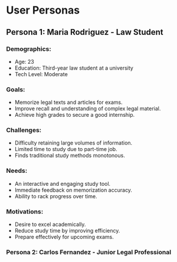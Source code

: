# User Personas

## Persona 1: Maria Rodriguez - Law Student

### Demographics:
- Age: 23
- Education: Third-year law student at a university
- Tech Level: Moderate

### Goals:
- Memorize legal texts and articles for exams.
- Improve recall and understanding of complex legal material.
- Achieve high grades to secure a good internship.

### Challenges:
- Difficulty retaining large volumes of information.
- Limited time to study due to part-time job.
- Finds traditional study methods monotonous.

### Needs:
- An interactive and engaging study tool.
- Immediate feedback on memorization accuracy.
- Ability to rack progress over time.

### Motivations:
- Desire to excel academically.
- Reduce study time by improving efficiency.
- Prepare effectively for upcoming exams.

### Persona 2: Carlos Fernandez - Junior Legal Professional
